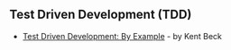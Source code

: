 ## Test Driven Development (TDD)

- [Test Driven Development: By Example](https://www.amazon.com/Test-Driven-Development-Kent-Beck/dp/0321146530/) - by Kent Beck